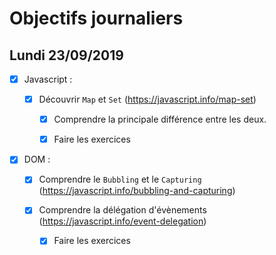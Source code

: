 # Objectifs journaliers

## Lundi 23/09/2019

* [X] Javascript :

  * [X] Découvrir `Map` et `Set` (https://javascript.info/map-set)
    * [X] Comprendre la principale différence entre les deux.
    * [X] Faire les exercices
  


* [X] DOM : 

  * [X] Comprendre le `Bubbling` et le `Capturing` (https://javascript.info/bubbling-and-capturing)

  * [X] Comprendre la délégation d'évènements (https://javascript.info/event-delegation)
    * [X] Faire les exercices
